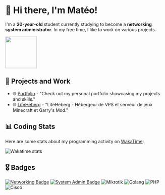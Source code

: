 # 👋 Hi there, I'm Matéo!

I'm a **20-year-old** student currently studying to become a **networking system administrator**. In my free time, I like to work on various projects.

<img src="https://upload.wikimedia.org/wikipedia/commons/thumb/2/2d/Go_gopher_favicon.svg/2048px-Go_gopher_favicon.svg.png" height="100px">

## 🚀 Projects and Work

* 🌐 [Portfolio](https://www.mateo08.fr) - "Check out my personal portfolio showcasing my projects and skills."
* 🌐 [LifeHeberg](https://www.lifeheberg.com/) - "LifeHeberg - Hébergeur de VPS et serveur de jeux Minecraft et Garry's Mod."

## 📊 Coding Stats

Here are some stats about my programming activity on [WakaTime](https://wakatime.com/):

![Wakatime stats](https://wakatime.com/share/@edc0f08e-3aca-4441-8b23-94a859fe119a/da67ec60-ee7b-4ec1-96ca-541a4ad98b0e.svg)

## 🎖️ Badges
[![Networking Badge](https://img.shields.io/badge/-Networking-1abc9c?style=flat-square&logo=cisco)](#)
[![System Admin Badge](https://img.shields.io/badge/-System%20Administration-1abc9c?style=flat-square&logo=Windows)](#)
![Mikrotik](https://img.shields.io/badge/-Mikrotik-157eff?style=flat-square&logo=mikrotik&logoColor=white)
![Golang](https://img.shields.io/badge/-Golang-1e72b3?style=flat-square&logo=go&logoColor=white)
![PHP](https://img.shields.io/badge/-PHP-8892BF?style=flat-square&logo=php&logoColor=white)
![Cisco](https://img.shields.io/badge/-Cisco-1ba0d7?style=flat-square&logo=cisco&logoColor=white)




